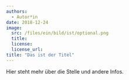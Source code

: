 ```yaml
---
authors:
  - Autor*in
date: 2018-12-24
image:
  src: /files/ein/bild/ist/optional.png
  title:
  license:
  license_url:
title: "Das ist der Titel"
---
```


Hier steht mehr über die Stelle und andere Infos.
